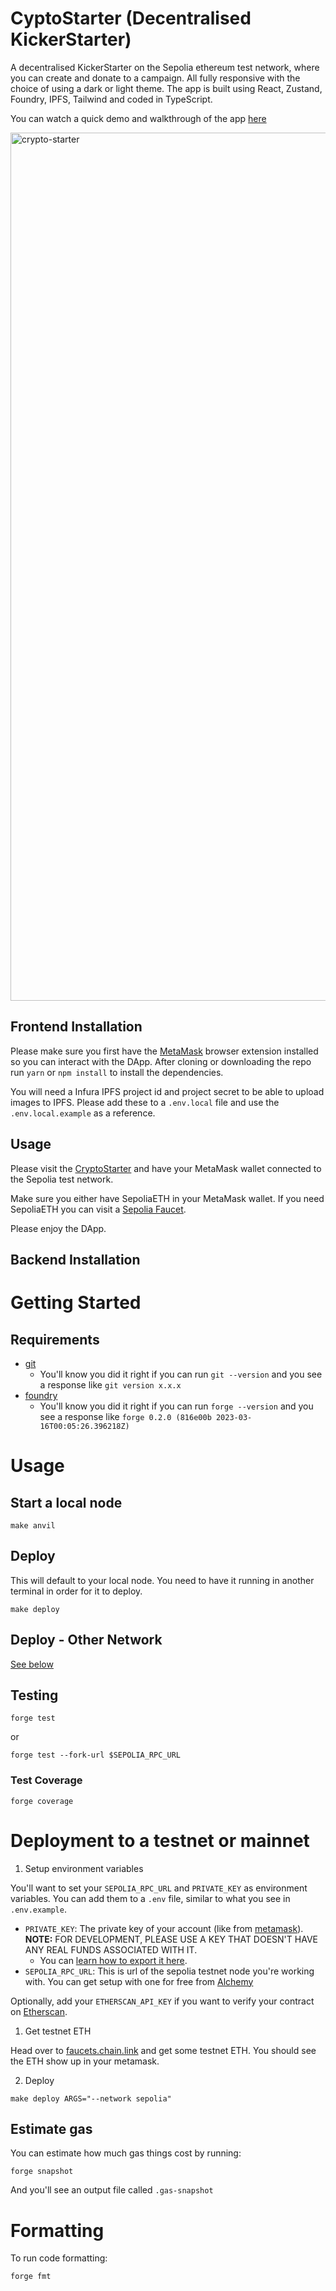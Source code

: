 # CyptoStarter (Decentralised KickerStarter)

A decentralised KickerStarter on the Sepolia ethereum test network, where you can create and donate to a campaign. All fully responsive with the choice of using a dark or light theme. The app is built using React, Zustand, Foundry, IPFS, Tailwind and coded in TypeScript.

You can watch a quick demo and walkthrough of the app [here](https://www.youtube.com/watch?v=24x1x96x_l4)

<img width="1389" alt="crypto-starter" src="https://github.com/cryptnology/crypto-starter-vite/assets/85605968/cda40f98-e32f-40fd-b005-f5a33dc72802">

## Frontend Installation

Please make sure you first have the [MetaMask](https://metamask.io/) browser extension installed so you can interact with the DApp. After cloning or downloading the repo run ``yarn`` or ``npm install`` to install the dependencies.

You will need a Infura IPFS project id and project secret to be able to upload images to IPFS. Please add these to a ``.env.local`` file and use the ``.env.local.example`` as a reference.

## Usage

Please visit the [CryptoStarter](https://crypto-starter-vite.vercel.app) and have your MetaMask wallet connected to the Sepolia test network. 

Make sure you either have SepoliaETH in your MetaMask wallet. If you need SepoliaETH you can visit a [Sepolia Faucet](https://sepoliafaucet.com/).

Please enjoy the DApp.

## Backend Installation

# Getting Started

## Requirements

- [git](https://git-scm.com/book/en/v2/Getting-Started-Installing-Git)
  - You'll know you did it right if you can run `git --version` and you see a response like `git version x.x.x`
- [foundry](https://getfoundry.sh/)
  - You'll know you did it right if you can run `forge --version` and you see a response like `forge 0.2.0 (816e00b 2023-03-16T00:05:26.396218Z)`

# Usage

## Start a local node

```
make anvil
```

## Deploy

This will default to your local node. You need to have it running in another terminal in order for it to deploy.

```
make deploy
```

## Deploy - Other Network

[See below](#deployment-to-a-testnet-or-mainnet)

## Testing

```
forge test
```

or

```
forge test --fork-url $SEPOLIA_RPC_URL
```

### Test Coverage

```
forge coverage
```

# Deployment to a testnet or mainnet

1. Setup environment variables

You'll want to set your `SEPOLIA_RPC_URL` and `PRIVATE_KEY` as environment variables. You can add them to a `.env` file, similar to what you see in `.env.example`.

- `PRIVATE_KEY`: The private key of your account (like from [metamask](https://metamask.io/)). **NOTE:** FOR DEVELOPMENT, PLEASE USE A KEY THAT DOESN'T HAVE ANY REAL FUNDS ASSOCIATED WITH IT.
  - You can [learn how to export it here](https://metamask.zendesk.com/hc/en-us/articles/360015289632-How-to-Export-an-Account-Private-Key).
- `SEPOLIA_RPC_URL`: This is url of the sepolia testnet node you're working with. You can get setup with one for free from [Alchemy](https://alchemy.com/?a=673c802981)

Optionally, add your `ETHERSCAN_API_KEY` if you want to verify your contract on [Etherscan](https://etherscan.io/).

1. Get testnet ETH

Head over to [faucets.chain.link](https://faucets.chain.link/) and get some testnet ETH. You should see the ETH show up in your metamask.

2. Deploy

```
make deploy ARGS="--network sepolia"
```

## Estimate gas

You can estimate how much gas things cost by running:

```
forge snapshot
```

And you'll see an output file called `.gas-snapshot`

# Formatting

To run code formatting:

```
forge fmt
```
